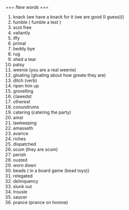 === *New words* ===

1. knack (we have a knack for it (we are good (I guess)))
2. fumble ( fumble a test )
3. scot free
4. valiantly
5. iffy
6. primal
7. beddy bye
8. rug
9. shed a tear
10. patsy
11. weenie (you are a real weenie)
12. gloating (gloating about how greate they are)
13. ditch (verb)
14. ripen him up
15. grovelling
16. clawedst
17. otherest
18. conundrums
19. catering (catering the party)
20. amst
21. lawkeeping
22. amasseth
23. avarice
24. riches
25. dispatched
26. scum (they are scum)
27. perish
28. ousted
29. worn down
30. beads ( in a board game (bead toys))
31. relegated
32. delinquency
33. slunk out
34. trousle
35. saucer
36. prance (prance on homne)
